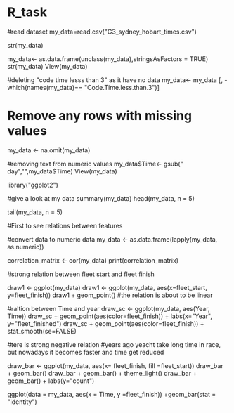 # R_task
#read dataset
my_data=read.csv("G3_sydney_hobart_times.csv")

str(my_data)


my_data<- as.data.frame(unclass(my_data),stringsAsFactors =  TRUE)
str(my_data)
View(my_data)


#deleting "code time lesss than 3" as it have no data
my_data<- my_data [, -which(names(my_data)== "Code.Time.less.than.3")]

# Remove any rows with missing values
my_data <- na.omit(my_data)

#removing text from numeric values
my_data$Time<- gsub(" day","",my_data$Time)
View(my_data)

library("ggplot2")

#give a look at my data
summary(my_data)
head(my_data, n = 5)

tail(my_data, n = 5)


#First to see relations between features 

#convert data to numeric data
my_data <- as.data.frame(lapply(my_data, as.numeric))

correlation_matrix <- cor(my_data)
print(correlation_matrix)


#strong relation between fleet start and fleet finish

draw1 <- ggplot(my_data)
draw1 <- ggplot(my_data, aes(x=fleet_start, y=fleet_finish))
draw1 + geom_point()
#the relation is about to be linear 

#raltion between Time and year
draw_sc <- ggplot(my_data, aes(Year, Time))
draw_sc + geom_point(aes(color=fleet_finish)) + labs(x="Year", y="fleet_finished")
draw_sc + geom_point(aes(color=fleet_finish)) + stat_smooth(se=FALSE)

#tere is strong negative relation 
#years ago yeacht take long time in race, but nowadays it becomes faster and time get reduced


draw_bar <- ggplot(my_data, aes(x= fleet_finish, fill =fleet_start))
draw_bar + geom_bar()
draw_bar + geom_bar() + theme_light()
draw_bar + geom_bar() + labs(y="count")



ggplot(data = my_data, aes(x = Time, y =fleet_finish)) +geom_bar(stat = "identity")
